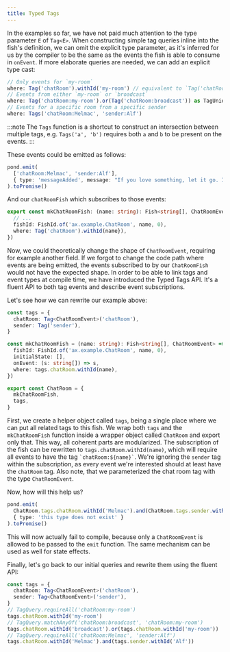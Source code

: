 ```yaml
---
title: Typed Tags
---
```


In the examples so far, we have not paid much attention to the type parameter `E` of `Tag<E>`. When constructing simple
tag queries inline into the fish's definition, we can omit the explicit type parameter, as it's inferred for us by the
compiler to be the same as the events the fish is able to consume in `onEvent`. If more elaborate queries are needed, we
can add an explicit type cast:
```typescript
// Only events for `my-room`
where: Tag('chatRoom').withId('my-room') // equivalent to `Tag('chatRoom:my-room')`
// Events from either `my-room` or `broadcast`
where: Tag('chatRoom:my-room').or(Tag('chatRoom:broadcast')) as TagUnion<ChatEvent> // explicit cast necessary
// Events for a specific room from a specific sender
where: Tags('chatRoom:Melmac', 'sender:Alf')
```

:::note
The `Tags` function is a shortcut to construct an intersection between multiple tags, e.g. `Tags('a', 'b')` requires
both `a` and `b` to be present on the events.
:::

These events could be emitted as follows:
```typescript
pond.emit(
  ['chatRoom:Melmac', 'sender:Alf'],
  { type: 'messageAdded', message: "If you love something, let it go. If it comes back to you, it's yours. If it's run over by a car, you don't want it." }
).toPromise()
```

And our `chatRoomFish` which subscribes to those events:
```typescript
export const mkChatRoomFish: (name: string): Fish<string[], ChatRoomEvent> => ({
  // ...
  fishId: FishId.of('ax.example.ChatRoom', name, 0),
  where: Tag('chatRoom').withId(name}),
})
```

Now, we could theoretically change the shape of `ChatRoomEvent`, requiring for example another field. If we forgot to
change the code path where events are being emitted, the events subscribed to by our `ChatRoomFish` would not have the
expected shape. In order to be able to link tags and event types at compile time, we have introduced the Typed Tags API.
It's a fluent API to both tag events and describe event subscriptions.

Let's see how we can rewrite our example above:
```typescript
const tags = {
  chatRoom: Tag<ChatRoomEvent>('chatRoom'),
  sender: Tag('sender'),
}

const mkChatRoomFish = (name: string): Fish<string[], ChatRoomEvent> => ({
  fishId: FishId.of('ax.example.ChatRoom', name, 0),
  initialState: [],
  onEvent: (s: string[]) => s,
  where: tags.chatRoom.withId(name),
})

export const ChatRoom = {
  mkChatRoomFish,
  tags,
}
```

First, we create a helper object called `tags`, being a single place where we can put all related tags to this fish. We wrap
both `tags` and the `mkChatRoomFish` function inside a wrapper object called `ChatRoom` and export only that. This way,
all coherent parts are modularized. The subscription of the fish can be rewritten to `tags.chatRoom.withId(name)`,
which will require all events to have the tag `` `chatRoom:${name}` ``. We're ignoring the `sender` tag within the
subscription, as every event we're interested should at least have the `chatRoom` tag. Also note, that we parameterized
the chat room tag with the type `ChatRoomEvent`.

Now, how will this help us?
```typescript
pond.emit(
  ChatRoom.tags.chatRoom.withId('Melmac').and(ChatRoom.tags.sender.withId('Alf')),
  { type: 'this type does not exist' }
).toPromise()
```
This will now actually fail to compile, because only a `ChatRoomEvent` is allowed to be passed to the `emit` function. The
same mechanism can be used as well for state effects.

Finally, let's go back to our initial queries and rewrite them using the fluent API:
```typescript
const tags = {
  chatRoom: Tag<ChatRoomEvent>('chatRoom'),
  sender: Tag<ChatRoomEvent>('sender'),
}
// TagQuery.requireAll('chatRoom:my-room')
tags.chatRoom.withId('my-room')
// TagQuery.matchAnyOf('chatRoom:broadcast', 'chatRoom:my-room')
tags.chatRoom.withId('broadcast').or(tags.chatRoom.withId('my-room'))
// TagQuery.requireAll('chatRoom:Melmac', 'sender:Alf')
tags.chatRoom.withId('Melmac').and(tags.sender.withId('Alf'))
```
